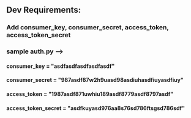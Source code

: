 ## Dev Requirements:
### Add consumer_key, consumer_secret, access_token, access_token_secret
### sample auth.py -->

#### consumer_key = "asdfasdfasdfasdfasdf"
#### consumer_secret = "987asdf87w2h9uasd98asdiuhasdfiuyasdfiuy"
#### access_token = "1987asdf871uwhiu189asdf8779asdf8797asdf"
#### access_token_secret = "asdfkuyasd976aa8s76sd786ftsgsd786sdf"
